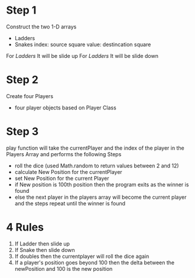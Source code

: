 # Step 1
Construct the two 1-D arrays 
- Ladders
- Snakes
index: source square
value: destincation square

For *Ladders* It will be slide up
For *Ladders* It will be slide down

# Step 2
Create four Players
- four player objects based on Player Class

# Step 3
play function will take the currentPlayer and the index of the player in the Players Array and performs the following Steps
- roll the dice (used Math.random to return values between 2 and 12)
- calculate New Position for the currentPlayer
- set New Position for the current Player
- if New position is 100th position then the program exits as the winner is found
- else the next player in the players array will become the current player and the steps repeat until the winner is found

# 4 Rules
1) If Ladder then slide up
2) If Snake then slide down
3) If doubles then the currentplayer will roll the dice again
4) If a player's position goes beyond 100 then the delta between the newPosition and 100 is the new position 
